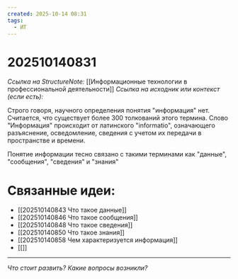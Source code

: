 ```yaml
---
created: 2025-10-14 08:31
tags:
  - ИТ
---
```

# 202510140831
*Ссылка на StructureNote:* [[Информационные технологии в профессиональной деятельности]]
*Ссылка на исходник или контекст (если есть):* 

Строго говоря, научного определения понятия "информация" нет. Считается, что существует более 300 толкований этого термина. Слово "Информация" происходит от латинского "informatio", означающего разъяснение, осведомление, сведения с учетом их передачи в пространстве и времени.

Понятие информации тесно связано с такими терминами как "данные", "сообщения", "сведения" и "знания"

# Связанные идеи:
* [[202510140843 Что такое данные]]
* [[202510140846 Что такое сообщения]]
* [[202510140848 Что такое сведения]]
* [[202510140850 Что такое знания]]
* [[202510140858 Чем характеризуется информация]]
* [[]]
---

*Что стоит развить? Какие вопросы возникли?*